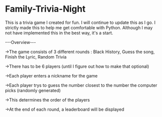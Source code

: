 # Family-Trivia-Night
This is a trivia game I created for fun.
I will continue to update this as I go.
I strictly made this to help me get comfortable with Python.
Although I may not have implemented this in the best way, it's a start.


---Overview---

->The game consists of 3 different rounds : Black History, Guess the song, Finish the Lyric, Random Trivia

->There has to be 6 players (until I figure out how to make that optional)

->Each player enters a nickname for the game

->Each player trys to guess the number closest to the number the computer picks (randomly generated)

->This determines the order of the players

->At the end of  each round, a leaderboard will be displayed

